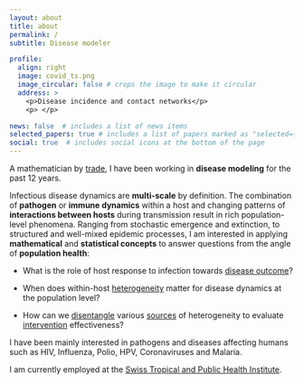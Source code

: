 ```yaml
---
layout: about
title: about
permalink: /
subtitle: Disease modeler

profile:
  align: right
  image: covid_ts.png
  image_circular: false # crops the image to make it circular
  address: >
    <p>Disease incidence and contact networks</p>
    <p> </p>

news: false  # includes a list of news items
selected_papers: true # includes a list of papers marked as "selected={true}"
social: true  # includes social icons at the bottom of the page
---
```



A mathematician by [trade](http://tsp.imath.kiev.ua/files/242/tsp1710_12.pdf), I have been working in **disease modeling** for the past 12 years. 


Infectious disease dynamics are **multi-scale** by definition. The combination of **pathogen** or **immune dynamics** within a host and changing patterns of **interactions between hosts** during transmission result in rich population-level phenomena. Ranging from stochastic emergence and extinction, to structured and well-mixed epidemic processes, I am interested in applying **mathematical** and **statistical concepts** to answer questions from the angle of **population health**:  

* What is the role of host response to infection towards [disease outcome](https://doi.org/10.1186/1471-2164-15-1161)?

* When does within-host [heterogeneity](https://doi.org/10.1098/rspb.2022.0232) matter for disease dynamics at the population level?

* How can we [disentangle](https://doi.org/10.1016/j.ijid.2021.08.029) various [sources](https://doi.org/10.1371/journal.pbio.2002468) of heterogeneity to evaluate [intervention](https://doi.org/10.1016/j.vaccine.2019.02.073) effectiveness?

I have been mainly interested in pathogens and diseases affecting humans such as HIV, Influenza, Polio, HPV, Coronaviruses and Malaria.

I am currently employed at the [Swiss Tropical and Public Health Institute](https://swisstph.ch).
